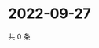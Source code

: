# 2022-09-27

共 0 条

<!-- BEGIN WEIBO -->
<!-- 最后更新时间 Tue Sep 27 2022 00:27:22 GMT+0800 (China Standard Time) -->

<!-- END WEIBO -->
